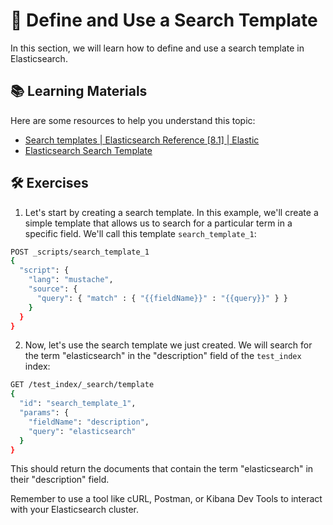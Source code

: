 # 📝 Define and Use a Search Template

In this section, we will learn how to define and use a search template in Elasticsearch.

## 📚 Learning Materials

Here are some resources to help you understand this topic:

- [Search templates | Elasticsearch Reference [8.1] | Elastic](https://www.elastic.co/guide/en/elasticsearch/reference/current/search-template.html)
- [Elasticsearch Search Template](https://www.tutorialspoint.com/elasticsearch/elasticsearch_search_template.htm)

## 🛠️ Exercises

1. Let's start by creating a search template. In this example, we'll create a simple template that allows us to search for a particular term in a specific field. We'll call this template `search_template_1`:

```bash
POST _scripts/search_template_1
{
  "script": {
    "lang": "mustache",
    "source": {
      "query": { "match" : { "{{fieldName}}" : "{{query}}" } }
    }
  }
}
```

2. Now, let's use the search template we just created. We will search for the term "elasticsearch" in the "description" field of the `test_index` index:

```bash
GET /test_index/_search/template
{
  "id": "search_template_1",
  "params": {
    "fieldName": "description",
    "query": "elasticsearch"
  }
}
```

This should return the documents that contain the term "elasticsearch" in their "description" field.

Remember to use a tool like cURL, Postman, or Kibana Dev Tools to interact with your Elasticsearch cluster.


